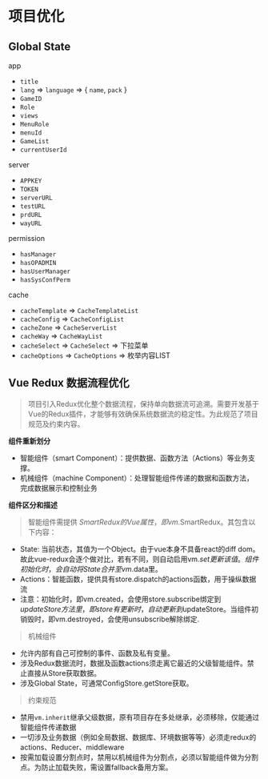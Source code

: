 # 项目优化

## Global State 

app 

- `title`
- `lang` => `language` => { `name`, `pack` }
- `GameID` 
- `Role`
- `views`
- `MenuRole`
- `menuId`
- `GameList`
- `currentUserId`

server 

- `APPKEY`
- `TOKEN`
- `serverURL`
- `testURL`
- `prdURL`
- `wayURL`

permission

- `hasManager`
- `hasOPADMIN`
- `hasUserManager`
- `hasSysConfPerm`

cache

- `cacheTemplate` => `CacheTemplateList`
- `cacheConfig`   => `CacheConfigList` 
- `cacheZone`     => `CacheServerList`
- `cacheWay`      => `CacheWayList`
- `cacheSelect`   => `CacheSelect`  => 下拉菜单
- `cacheOptions`  => `CacheOptions` => 枚举内容LIST

## Vue Redux 数据流程优化

> 项目引入Redux优化整个数据流程，保持单向数据流可追溯。需要开发基于Vue的Redux插件，才能够有效确保系统数据流的稳定性。为此规范了项目规范及约束内容。

**组件重新划分**

- 智能组件（smart Component）：提供数据、函数方法（Actions）等业务支撑。
- 机械组件（machine Component）：处理智能组件传递的数据和函数方法，完成数据展示和控制业务

**组件区分和描述**

> 智能组件需提供 $SmartRedux 的 Vue属性，即vm.$SmartRedux。其包含以下内容：

- State: 当前状态，其值为一个Object。由于vue本身不具备react的diff dom。故此vue-redux会逐个做对比，若有不同，则自动启用vm.$set更新该值。组件初始化时，会自动将State合并至vm.$data里。
- Actions：智能函数，提供具有store.dispatch的actions函数，用于操纵数据流
- 注意：初始化时，即vm.created，会使用store.subscribe绑定到$updateStore方法里，即store有更新时，自动更新到$updateStore。当组件初销毁时，即vm.destroyed，会使用unsubscribe解除绑定.

> 机械组件

- 允许内部有自己可控制的事件、函数及私有变量。
- 涉及Redux数据流时，数据及函数actions须走离它最近的父级智能组件。禁止直接从Store获取数据。
- 涉及Global State，可通常ConfigStore.getStore获取。

> 约束规范

- 禁用`vm.inherit`继承父级数据，原有项目存在多处继承，必须移除，仅能通过智能组件传递数据
- 一切涉及业务数据（例如全局数据、数据库、环境数据等等）必须走redux的actions、Reducer、middleware
- 按需加载设置分割点时，禁用以机械组件为分割点，必须以智能组件做为分割点。为防止加载失败，需设置fallback备用方案。
